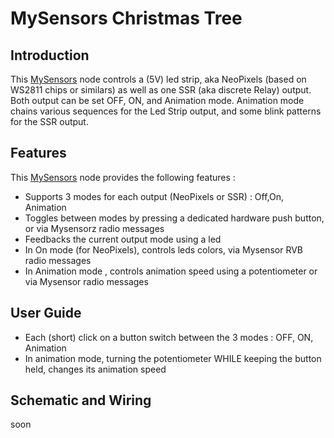 # MySensors Christmas Tree

## Introduction

This [MySensors](https://www.mysensors.org/)  node controls a (5V) led strip, aka NeoPixels (based on WS2811 chips or similars) as well as one SSR (aka discrete Relay) output. Both output can be set OFF, ON, and  Animation mode.
Animation mode chains various sequences for the Led Strip output, and some blink patterns for the SSR output.

## Features

This [MySensors](https://www.mysensors.org/)  node provides the following features :

- Supports 3 modes for each output (NeoPixels or SSR) : Off,On, Animation
- Toggles between modes by pressing a dedicated hardware push button, or via Mysensorz radio messages
- Feedbacks the current output mode using a led
- In On mode (for NeoPixels), controls leds colors, via Mysensor RVB radio messages
- In Animation mode , controls animation speed using a potentiometer or via Mysensor radio messages


## User Guide

 - Each (short) click on a button switch between the 3 modes : OFF, ON, Animation
 - In animation mode, turning the potentiometer WHILE keeping the button held, changes its animation speed


## Schematic and Wiring

soon
